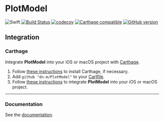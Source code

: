# PlotModel

![Swift](https://img.shields.io/badge/%20in-swift%203.0-orange.svg)
[![Build Status](https://travis-ci.org/dn-m/PlotModel.svg?branch=master)](https://travis-ci.org/dn-m/PlotModel) 
[![codecov](https://codecov.io/gh/dn-m/PlotModel/branch/master/graph/badge.svg)](https://codecov.io/gh/dn-m/PlotModel) 
[![Carthage compatible](https://img.shields.io/badge/Carthage-compatible-4BC51D.svg?style=flat)](https://github.com/Carthage/Carthage) 
[![GitHub version](https://badge.fury.io/gh/dn-m%2FPlotModel.svg)](https://badge.fury.io/gh/dn-m%2FPlotModel) 

## Integration

### Carthage
Integrate **PlotModel** into your iOS or macOS project with [Carthage](https://github.com/Carthage/Carthage).

1. Follow [these instructions](https://github.com/Carthage/Carthage#installing-carthage) to install Carthage, if necessary.
2. Add `github "dn-m/PlotModel"` to your [Cartfile](https://github.com/Carthage/Carthage/blob/master/Documentation/Artifacts.md#cartfile).
3. Follow [these instructions](https://github.com/Carthage/Carthage#adding-frameworks-to-an-application) to integrate **PlotModel** into your iOS or macOS project.

---

### Documentation
See the [documentation](http://dn-m.github.io/PlotModel/).
